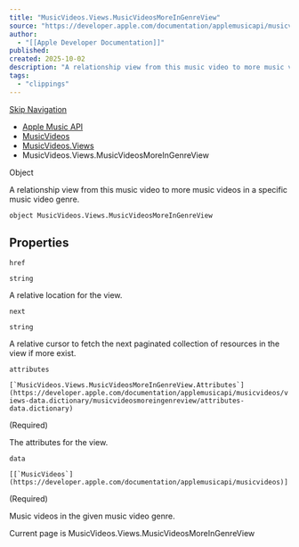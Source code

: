 ```yaml
---
title: "MusicVideos.Views.MusicVideosMoreInGenreView"
source: "https://developer.apple.com/documentation/applemusicapi/musicvideos/views-data.dictionary/musicvideosmoreingenreview"
author:
  - "[[Apple Developer Documentation]]"
published:
created: 2025-10-02
description: "A relationship view from this music video to more music videos in a specific music video genre."
tags:
  - "clippings"
---
```

[Skip Navigation](https://developer.apple.com/documentation/applemusicapi/musicvideos/views-data.dictionary/#app-main)

- [Apple Music API](https://developer.apple.com/documentation/applemusicapi)
- [MusicVideos](https://developer.apple.com/documentation/applemusicapi/musicvideos)
- [MusicVideos.Views](https://developer.apple.com/documentation/applemusicapi/musicvideos/views-data.dictionary)
- MusicVideos.Views.MusicVideosMoreInGenreView

Object

A relationship view from this music video to more music videos in a specific music video genre.

```
object MusicVideos.Views.MusicVideosMoreInGenreView
```

## Properties

`href`

`string`

A relative location for the view.

`next`

`string`

A relative cursor to fetch the next paginated collection of resources in the view if more exist.

`attributes`

``[`MusicVideos.Views.MusicVideosMoreInGenreView.Attributes`](https://developer.apple.com/documentation/applemusicapi/musicvideos/views-data.dictionary/musicvideosmoreingenreview/attributes-data.dictionary)``

(Required)

The attributes for the view.

`data`

``[[`MusicVideos`](https://developer.apple.com/documentation/applemusicapi/musicvideos)]``

(Required)

Music videos in the given music video genre.

Current page is MusicVideos.Views.MusicVideosMoreInGenreView